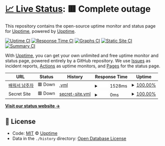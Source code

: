 # [📈 Live Status](https://upptime.github.io/upptime): <!--live status--> **🟥 Complete outage**

This repository contains the open-source uptime monitor and status page for [Upptime](https://upptime.js.org), powered by [Upptime](https://github.com/upptime/upptime).

[![Uptime CI](https://github.com/koj-co/upptime/workflows/Uptime%20CI/badge.svg)](https://github.com/koj-co/upptime/actions?query=workflow%3A%22Uptime+CI%22)
[![Response Time CI](https://github.com/koj-co/upptime/workflows/Response%20Time%20CI/badge.svg)](https://github.com/koj-co/upptime/actions?query=workflow%3A%22Response+Time+CI%22)
[![Graphs CI](https://github.com/koj-co/upptime/workflows/Graphs%20CI/badge.svg)](https://github.com/koj-co/upptime/actions?query=workflow%3A%22Graphs+CI%22)
[![Static Site CI](https://github.com/koj-co/upptime/workflows/Static%20Site%20CI/badge.svg)](https://github.com/koj-co/upptime/actions?query=workflow%3A%22Static+Site+CI%22)
[![Summary CI](https://github.com/koj-co/upptime/workflows/Summary%20CI/badge.svg)](https://github.com/koj-co/upptime/actions?query=workflow%3A%22Summary+CI%22)

With [Upptime](https://upptime.js.org), you can get your own unlimited and free uptime monitor and status page, powered entirely by a GitHub repository. We use [Issues](https://github.com/upptime/upptime/issues) as incident reports, [Actions](https://github.com/kong67/status/actions) as uptime monitors, and [Pages](https://upptime.github.io/upptime) for the status page.

<!--start: status pages-->
<!-- This summary is generated by Upptime (https://github.com/upptime/upptime) -->
<!-- Do not edit this manually, your changes will be overwritten -->
<!-- prettier-ignore -->
| URL | Status | History | Response Time | Uptime |
| --- | ------ | ------- | ------------- | ------ |
| <img alt="" src="https://icons.duckduckgo.com/ip3/onedaystudy.tistory.com.ico" height="13"> [배워서 남주자](https://onedaystudy.tistory.com) | 🟥 Down | [.yml](https://github.com/kong67/status/commits/HEAD/history/.yml) | <details><summary><img alt="Response time graph" src="./graphs//response-time-week.png" height="20"> 1528ms</summary><br><a href="https://kong67.github.io/status/history/"><img alt="Response time 1806" src="https://img.shields.io/endpoint?url=https%3A%2F%2Fraw.githubusercontent.com%2Fkong67%2Fstatus%2FHEAD%2Fapi%2F%2Fresponse-time.json"></a><br><a href="https://kong67.github.io/status/history/"><img alt="24-hour response time 1697" src="https://img.shields.io/endpoint?url=https%3A%2F%2Fraw.githubusercontent.com%2Fkong67%2Fstatus%2FHEAD%2Fapi%2F%2Fresponse-time-day.json"></a><br><a href="https://kong67.github.io/status/history/"><img alt="7-day response time 1528" src="https://img.shields.io/endpoint?url=https%3A%2F%2Fraw.githubusercontent.com%2Fkong67%2Fstatus%2FHEAD%2Fapi%2F%2Fresponse-time-week.json"></a><br><a href="https://kong67.github.io/status/history/"><img alt="30-day response time 1685" src="https://img.shields.io/endpoint?url=https%3A%2F%2Fraw.githubusercontent.com%2Fkong67%2Fstatus%2FHEAD%2Fapi%2F%2Fresponse-time-month.json"></a><br><a href="https://kong67.github.io/status/history/"><img alt="1-year response time 1821" src="https://img.shields.io/endpoint?url=https%3A%2F%2Fraw.githubusercontent.com%2Fkong67%2Fstatus%2FHEAD%2Fapi%2F%2Fresponse-time-year.json"></a></details> | <details><summary><a href="https://kong67.github.io/status/history/">100.00%</a></summary><a href="https://kong67.github.io/status/history/"><img alt="All-time uptime 61.76%" src="https://img.shields.io/endpoint?url=https%3A%2F%2Fraw.githubusercontent.com%2Fkong67%2Fstatus%2FHEAD%2Fapi%2F%2Fuptime.json"></a><br><a href="https://kong67.github.io/status/history/"><img alt="24-hour uptime 100.00%" src="https://img.shields.io/endpoint?url=https%3A%2F%2Fraw.githubusercontent.com%2Fkong67%2Fstatus%2FHEAD%2Fapi%2F%2Fuptime-day.json"></a><br><a href="https://kong67.github.io/status/history/"><img alt="7-day uptime 100.00%" src="https://img.shields.io/endpoint?url=https%3A%2F%2Fraw.githubusercontent.com%2Fkong67%2Fstatus%2FHEAD%2Fapi%2F%2Fuptime-week.json"></a><br><a href="https://kong67.github.io/status/history/"><img alt="30-day uptime 100.00%" src="https://img.shields.io/endpoint?url=https%3A%2F%2Fraw.githubusercontent.com%2Fkong67%2Fstatus%2FHEAD%2Fapi%2F%2Fuptime-month.json"></a><br><a href="https://kong67.github.io/status/history/"><img alt="1-year uptime 100.00%" src="https://img.shields.io/endpoint?url=https%3A%2F%2Fraw.githubusercontent.com%2Fkong67%2Fstatus%2FHEAD%2Fapi%2F%2Fuptime-year.json"></a></details>
| <img alt="" src="https://icons.duckduckgo.com/ip3/null.ico" height="13"> Secret Site | 🟥 Down | [secret-site.yml](https://github.com/kong67/status/commits/HEAD/history/secret-site.yml) | <details><summary><img alt="Response time graph" src="./graphs/secret-site/response-time-week.png" height="20"> 0ms</summary><br><a href="https://kong67.github.io/status/history/secret-site"><img alt="Response time 0" src="https://img.shields.io/endpoint?url=https%3A%2F%2Fraw.githubusercontent.com%2Fkong67%2Fstatus%2FHEAD%2Fapi%2Fsecret-site%2Fresponse-time.json"></a><br><a href="https://kong67.github.io/status/history/secret-site"><img alt="24-hour response time 0" src="https://img.shields.io/endpoint?url=https%3A%2F%2Fraw.githubusercontent.com%2Fkong67%2Fstatus%2FHEAD%2Fapi%2Fsecret-site%2Fresponse-time-day.json"></a><br><a href="https://kong67.github.io/status/history/secret-site"><img alt="7-day response time 0" src="https://img.shields.io/endpoint?url=https%3A%2F%2Fraw.githubusercontent.com%2Fkong67%2Fstatus%2FHEAD%2Fapi%2Fsecret-site%2Fresponse-time-week.json"></a><br><a href="https://kong67.github.io/status/history/secret-site"><img alt="30-day response time 0" src="https://img.shields.io/endpoint?url=https%3A%2F%2Fraw.githubusercontent.com%2Fkong67%2Fstatus%2FHEAD%2Fapi%2Fsecret-site%2Fresponse-time-month.json"></a><br><a href="https://kong67.github.io/status/history/secret-site"><img alt="1-year response time 0" src="https://img.shields.io/endpoint?url=https%3A%2F%2Fraw.githubusercontent.com%2Fkong67%2Fstatus%2FHEAD%2Fapi%2Fsecret-site%2Fresponse-time-year.json"></a></details> | <details><summary><a href="https://kong67.github.io/status/history/secret-site">100.00%</a></summary><a href="https://kong67.github.io/status/history/secret-site"><img alt="All-time uptime 65.00%" src="https://img.shields.io/endpoint?url=https%3A%2F%2Fraw.githubusercontent.com%2Fkong67%2Fstatus%2FHEAD%2Fapi%2Fsecret-site%2Fuptime.json"></a><br><a href="https://kong67.github.io/status/history/secret-site"><img alt="24-hour uptime 100.00%" src="https://img.shields.io/endpoint?url=https%3A%2F%2Fraw.githubusercontent.com%2Fkong67%2Fstatus%2FHEAD%2Fapi%2Fsecret-site%2Fuptime-day.json"></a><br><a href="https://kong67.github.io/status/history/secret-site"><img alt="7-day uptime 100.00%" src="https://img.shields.io/endpoint?url=https%3A%2F%2Fraw.githubusercontent.com%2Fkong67%2Fstatus%2FHEAD%2Fapi%2Fsecret-site%2Fuptime-week.json"></a><br><a href="https://kong67.github.io/status/history/secret-site"><img alt="30-day uptime 100.00%" src="https://img.shields.io/endpoint?url=https%3A%2F%2Fraw.githubusercontent.com%2Fkong67%2Fstatus%2FHEAD%2Fapi%2Fsecret-site%2Fuptime-month.json"></a><br><a href="https://kong67.github.io/status/history/secret-site"><img alt="1-year uptime 100.00%" src="https://img.shields.io/endpoint?url=https%3A%2F%2Fraw.githubusercontent.com%2Fkong67%2Fstatus%2FHEAD%2Fapi%2Fsecret-site%2Fuptime-year.json"></a></details>

<!--end: status pages-->

[**Visit our status website →**](https://upptime.github.io/upptime)

## 📄 License

- Code: [MIT](./LICENSE) © [Upptime](https://upptime.js.org)
- Data in the `./history` directory: [Open Database License](https://opendatacommons.org/licenses/odbl/1-0/)
